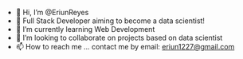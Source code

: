- 👋 Hi, I’m @EriunReyes
- 👀 Full Stack Developer aiming to become a data scientist!
- 🌱 I’m currently learning Web Development
- 💞️ I’m looking to collaborate on projects based on data scientist
- 📫 How to reach me ... contact me by email: eriun1227@gmail.com

<!---
EriunReyes/EriunReyes is a ✨ special ✨ repository because its `README.md` (this file) appears on your GitHub profile.
You can click the Preview link to take a look at your changes.
--->
